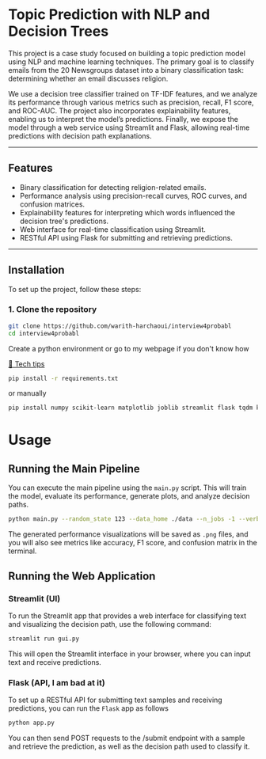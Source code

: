 # Topic Prediction with NLP and Decision Trees

This project is a case study focused on building a topic prediction model using NLP and machine learning techniques. The primary goal is to classify emails from the 20 Newsgroups dataset into a binary classification task: determining whether an email discusses religion. 

We use a decision tree classifier trained on TF-IDF features, and we analyze its performance through various metrics such as precision, recall, F1 score, and ROC-AUC. The project also incorporates explainability features, enabling us to interpret the model’s predictions. Finally, we expose the model through a web service using Streamlit and Flask, allowing real-time predictions with decision path explanations.

---

## Features

- Binary classification for detecting religion-related emails.
- Performance analysis using precision-recall curves, ROC curves, and confusion matrices.
- Explainability features for interpreting which words influenced the decision tree's predictions.
- Web interface for real-time classification using Streamlit.
- RESTful API using Flask for submitting and retrieving predictions.

---

## Installation

To set up the project, follow these steps:

### 1. Clone the repository

```bash
git clone https://github.com/warith-harchaoui/interview4probabl
cd interview4probabl
```

Create a python environment or go to my webpage if you don't know how

[🥸 Tech tips](https://harchaoui.org/warith/4ml/#install)

```bash
pip install -r requirements.txt
```

or manually
```bash
pip install numpy scikit-learn matplotlib joblib streamlit flask tqdm kneed flask
```

# Usage

## Running the Main Pipeline
You can execute the main pipeline using the `main.py` script. This will train the model, evaluate its performance, generate plots, and analyze decision paths.

```bash
python main.py --random_state 123 --data_home ./data --n_jobs -1 --verbosity 1
```

The generated performance visualizations will be saved as `.png` files, and you will also see metrics like accuracy, F1 score, and confusion matrix in the terminal.

## Running the Web Application

### Streamlit (UI)
To run the Streamlit app that provides a web interface for classifying text and visualizing the decision path, use the following command:

```bash
streamlit run gui.py
```
This will open the Streamlit interface in your browser, where you can input text and receive predictions.

### Flask (API, I am bad at it)
To set up a RESTful API for submitting text samples and receiving predictions, you can run the `Flask` app as follows

```bash
python app.py
```
You can then send POST requests to the /submit endpoint with a sample and retrieve the prediction, as well as the decision path used to classify it.
